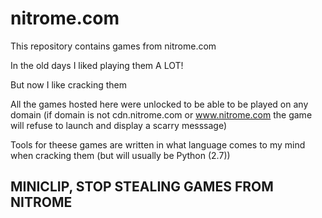 # nitrome.com
This repository contains games from nitrome.com

In the old days I liked playing them A LOT!

But now I like cracking them


All the games hosted here were unlocked to be able to be played on any domain (if domain is not cdn.nitrome.com or www.nitrome.com the game will refuse to launch and display a scarry messsage)

Tools for theese games are written in what language comes to my mind when cracking them (but will usually be Python (2.7))


## MINICLIP, STOP STEALING GAMES FROM NITROME
